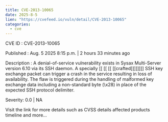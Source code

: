 ```yaml
---
title: CVE-2013-10065
date: 2025-8-5
lien: "https://cvefeed.io/vuln/detail/CVE-2013-10065"
categories:
  - cve
---
```


CVE ID : CVE-2013-10065

Published :  Aug. 5
2025
8:15 p.m. | 2 hours
33 minutes ago

Description : A denial-of-service vulnerability exists in Sysax Multi-Server version 6.10 via its SSH daemon. A specially  [[ [[ [[ [[crafted]]]]]]]] SSH key exchange packet can trigger a crash in the service
resulting in loss of availability. The flaw is triggered during the handling of malformed key exchange data
including a non-standard byte (\x28) in place of the expected SSH protocol delimiter.

Severity: 0.0 | NA

Visit the link for more details
such as CVSS details
affected products
timeline
and more...
